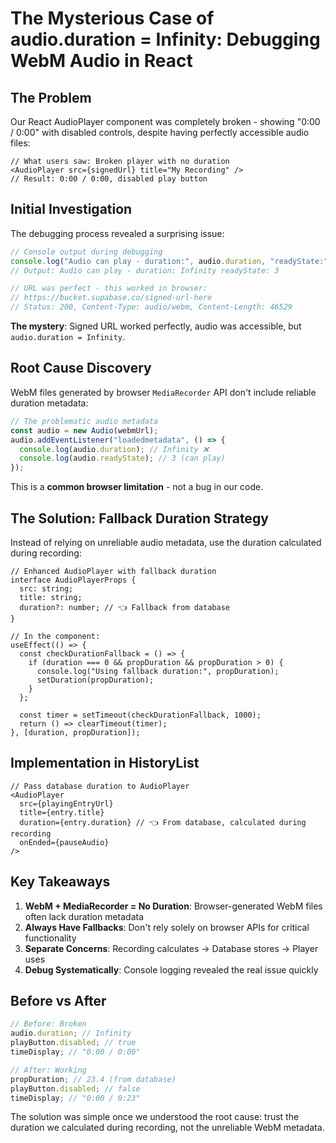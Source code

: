 # The Mysterious Case of audio.duration = Infinity: Debugging WebM Audio in React

## The Problem

Our React AudioPlayer component was completely broken - showing "0:00 / 0:00" with disabled controls, despite having perfectly accessible audio files:

```tsx
// What users saw: Broken player with no duration
<AudioPlayer src={signedUrl} title="My Recording" />
// Result: 0:00 / 0:00, disabled play button
```

## Initial Investigation

The debugging process revealed a surprising issue:

```javascript
// Console output during debugging
console.log("Audio can play - duration:", audio.duration, "readyState:", 3);
// Output: Audio can play - duration: Infinity readyState: 3

// URL was perfect - this worked in browser:
// https://bucket.supabase.co/signed-url-here
// Status: 200, Content-Type: audio/webm, Content-Length: 46529
```

**The mystery**: Signed URL worked perfectly, audio was accessible, but `audio.duration = Infinity`.

## Root Cause Discovery

WebM files generated by browser `MediaRecorder` API don't include reliable duration metadata:

```javascript
// The problematic audio metadata
const audio = new Audio(webmUrl);
audio.addEventListener("loadedmetadata", () => {
  console.log(audio.duration); // Infinity ❌
  console.log(audio.readyState); // 3 (can play)
});
```

This is a **common browser limitation** - not a bug in our code.

## The Solution: Fallback Duration Strategy

Instead of relying on unreliable audio metadata, use the duration calculated during recording:

```tsx
// Enhanced AudioPlayer with fallback duration
interface AudioPlayerProps {
  src: string;
  title: string;
  duration?: number; // 👈 Fallback from database
}

// In the component:
useEffect(() => {
  const checkDurationFallback = () => {
    if (duration === 0 && propDuration && propDuration > 0) {
      console.log("Using fallback duration:", propDuration);
      setDuration(propDuration);
    }
  };

  const timer = setTimeout(checkDurationFallback, 1000);
  return () => clearTimeout(timer);
}, [duration, propDuration]);
```

## Implementation in HistoryList

```tsx
// Pass database duration to AudioPlayer
<AudioPlayer
  src={playingEntryUrl}
  title={entry.title}
  duration={entry.duration} // 👈 From database, calculated during recording
  onEnded={pauseAudio}
/>
```

## Key Takeaways

1. **WebM + MediaRecorder = No Duration**: Browser-generated WebM files often lack duration metadata
2. **Always Have Fallbacks**: Don't rely solely on browser APIs for critical functionality
3. **Separate Concerns**: Recording calculates → Database stores → Player uses
4. **Debug Systematically**: Console logging revealed the real issue quickly

## Before vs After

```javascript
// Before: Broken
audio.duration; // Infinity
playButton.disabled; // true
timeDisplay; // "0:00 / 0:00"

// After: Working
propDuration; // 23.4 (from database)
playButton.disabled; // false
timeDisplay; // "0:00 / 0:23"
```

The solution was simple once we understood the root cause: trust the duration we calculated during recording, not the unreliable WebM metadata.
